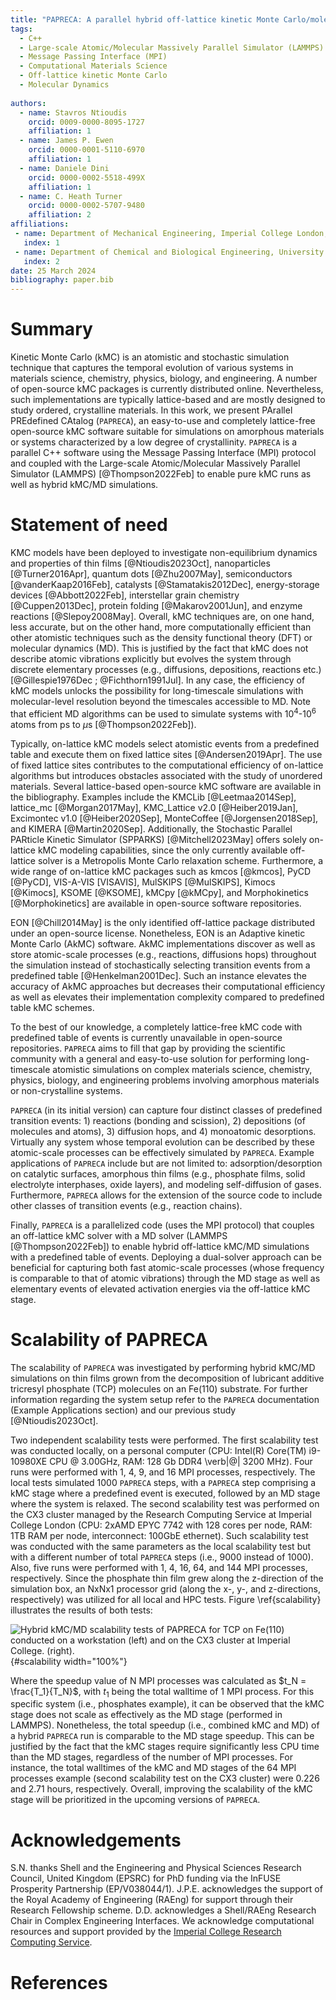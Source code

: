 ```yaml
---
title: "PAPRECA: A parallel hybrid off-lattice kinetic Monte Carlo/molecular dynamics simulator"
tags:
  - C++
  - Large-scale Atomic/Molecular Massively Parallel Simulator (LAMMPS)
  - Message Passing Interface (MPI)
  - Computational Materials Science
  - Off-lattice kinetic Monte Carlo
  - Molecular Dynamics
  
authors:
  - name: Stavros Ntioudis
    orcid: 0009-0000-8095-1727
    affiliation: 1
  - name: James P. Ewen
    orcid: 0000-0001-5110-6970
    affiliation: 1
  - name: Daniele Dini
    orcid: 0000-0002-5518-499X
    affiliation: 1
  - name: C. Heath Turner
    orcid: 0000-0002-5707-9480
    affiliation: 2
affiliations:
 - name: Department of Mechanical Engineering, Imperial College London, London, SW7 2BX, United Kingdom
   index: 1
 - name: Department of Chemical and Biological Engineering, University of Alabama, Tuscaloosa, Alabama 35487, United States of America
   index: 2
date: 25 March 2024
bibliography: paper.bib
---
```


# Summary

Kinetic Monte Carlo (kMC) is an atomistic and stochastic simulation technique that captures the temporal evolution of various systems in materials science, chemistry, physics, biology, and engineering. A number of open-source kMC packages is currently distributed online. Nevertheless, such implementations are typically lattice-based and are mostly designed to study ordered, crystalline materials. In this work, we present PArallel PREdefined CAtalog (```PAPRECA```), an easy-to-use and completely lattice-free open-source kMC software suitable for simulations on amorphous materials or systems characterized by a low degree of crystallinity. ```PAPRECA``` is a parallel C++ software using the Message Passing Interface (MPI) protocol and coupled with the Large-scale Atomic/Molecular Massively Parallel Simulator (LAMMPS) [@Thompson2022Feb] to enable pure kMC runs as well as hybrid kMC/MD simulations.

# Statement of need

KMC models have been deployed to investigate non-equilibrium dynamics and properties of thin films [@Ntioudis2023Oct], nanoparticles [@Turner2016Apr], quantum dots [@Zhu2007May], semiconductors [@vanderKaap2016Feb], catalysts [@Stamatakis2012Dec], energy-storage devices [@Abbott2022Feb], interstellar grain chemistry [@Cuppen2013Dec], protein folding [@Makarov2001Jun], and enzyme reactions [@Slepoy2008May]. Overall, kMC techniques are, on one hand, less accurate, but on the other hand, more computationally efficient than other atomistic techniques such as the density functional theory (DFT) or molecular dynamics (MD). This is justified by the fact that kMC does not describe atomic vibrations explicitly but evolves the system through discrete elementary processes (e.g., diffusions, depositions, reactions etc.) [@Gillespie1976Dec ; @Fichthorn1991Jul]. In any case, the efficiency of kMC models unlocks the possibility for long-timescale simulations with molecular-level resolution beyond the timescales accessible to MD. Note that efficient MD algorithms can be used to simulate systems with $10^{4}$-$10^{6}$ atoms from ps to $\mu$s [@Thompson2022Feb]).

Typically, on-lattice kMC models select atomistic events from a predefined table and execute them on fixed lattice sites [@Andersen2019Apr]. The use of fixed lattice sites contributes to the computational efficiency of on-lattice algorithms but introduces obstacles associated with the study of unordered materials.
Several lattice-based open-source kMC software are available in the bibliography. Examples include the KMCLib [@Leetmaa2014Sep], lattice_mc [@Morgan2017May], KMC_Lattice v2.0 [@Heiber2019Jan], Excimontec v1.0 [@Heiber2020Sep], MonteCoffee [@Jorgensen2018Sep], and KIMERA [@Martin2020Sep]. Additionally, the Stochastic Parallel PARticle Kinetic Simulator (SPPARKS) [@Mitchell2023May] offers solely on-lattice kMC modeling capabilities, since the only currently available off-lattice solver is a Metropolis Monte Carlo relaxation scheme. Furthermore, a wide range of on-lattice kMC packages such as kmcos [@kmcos], PyCD [@PyCD], VIS-A-VIS [VISAVIS], MulSKIPS [@MulSKIPS], Kimocs [@Kimocs], KSOME [@KSOME], kMCpy [@kMCpy], and Morphokinetics [@Morphokinetics] are available in open-source software repositories.

EON [@Chill2014May] is the only identified off-lattice package distributed under an open-source license. Nonetheless, EON is an Adaptive kinetic Monte Carlo (AkMC) software. AkMC implementations discover as well as store atomic-scale processes (e.g., reactions, diffusions hops) throughout the simulation instead of stochastically selecting transition events from a predefined table [@Henkelman2001Dec]. Such an instance elevates the accuracy of AkMC approaches but decreases their computational efficiency as well as elevates their implementation complexity compared to predefined table kMC schemes.

To the best of our knowledge, a completely lattice-free kMC code with predefined table of events is currently unavailable in open-source repositories. ```PAPRECA``` aims to fill that gap by providing the scientific community with a general and easy-to-use solution for performing long-timescale atomistic simulations on complex materials science, chemistry, physics, biology, and engineering problems involving amorphous materials or non-crystalline systems.

```PAPRECA``` (in its initial version) can capture four distinct classes of predefined transition events: 1) reactions (bonding and scission), 2) depositions (of molecules and atoms), 3) diffusion hops, and 4) monoatomic desorptions. Virtually any system whose temporal evolution can be described by these atomic-scale processes can be effectively simulated by ```PAPRECA```. Example applications of ```PAPRECA``` include but are not limited to: adsorption/desorption on catalytic surfaces, amorphous thin films (e.g., phosphate films, solid electrolyte interphases, oxide layers), and modeling self-diffusion of gases. Furthermore, ```PAPRECA``` allows for the extension of the source code to include other classes of transition events (e.g., reaction chains). 

Finally, ```PAPRECA``` is a parallelized code (uses the MPI protocol) that couples an off-lattice kMC solver with a MD solver (LAMMPS [@Thompson2022Feb]) to enable hybrid off-lattice kMC/MD simulations with a predefined table of events. Deploying a dual-solver approach can be beneficial for capturing both fast atomic-scale processes (whose frequency is comparable to that of atomic vibrations) through the MD stage as well as elementary events of elevated activation energies via the off-lattice kMC stage.

# Scalability of PAPRECA

The scalability of ```PAPRECA``` was investigated by performing hybrid kMC/MD simulations on thin films grown from the decomposition of lubricant additive tricresyl phosphate (TCP) molecules on an Fe(110) substrate. For further information regarding the system setup refer to the ```PAPRECA``` documentation (Example Applications section) and our previous study [@Ntioudis2023Oct]. 

Two independent scalability tests were performed. The first scalability test was conducted locally, on a personal computer (CPU: Intel(R) Core(TM) i9-10980XE CPU @ 3.00GHz, RAM: 128 Gb DDR4 \verb|@| 3200 MHz). Four runs were performed with 1, 4, 9, and 16 MPI processes, respectively. The local tests simulated 1000 ```PAPRECA``` steps, with a ```PAPRECA``` step comprising a kMC stage where a predefined event is executed, followed by an MD stage where the system is relaxed. The second scalability test was performed on the CX3 cluster managed by the Research Computing Service at Imperial College London (CPU: 2xAMD EPYC 7742 with 128 cores per node, RAM: 1TB RAM per node, interconnect: 100GbE ethernet). Such scalability test was conducted with the same parameters as the local scalability test but with a different number of total ```PAPRECA``` steps (i.e., 9000 instead of 1000). Also, five runs were performed with 1, 4, 16, 64, and 144 MPI processes, respectively. Since the phosphate thin film grew along the z-direction of the simulation box, an NxNx1 processor grid (along the x-, y-, and z-directions, respectively) was utilized for all local and HPC tests. Figure \ref{scalability} illustrates the results of both tests: 

![Hybrid kMC/MD scalability tests of PAPRECA for TCP on Fe(110) conducted on a workstation (left) and on the CX3 cluster at Imperial College. (right).](./scalability.jpg){#scalability width="100%"}


Where the speedup value of N MPI processes was calculated as $t_N = \frac{T_1}{T_N}$, with $t_1$ being the total walltime of 1 MPI process. For this specific system (i.e., phosphates example), it can be observed that the kMC stage does not scale as effectively as the MD stage (performed in LAMMPS). Nonetheless, the total speedup (i.e., combined kMC and MD) of a hybrid ```PAPRECA``` run is comparable to the MD stage speedup. This can be justified by the fact that the kMC stages require significantly less CPU time than the MD stages, regardless of the number of MPI processes. For instance, the total walltimes of the kMC and MD stages of the
64 MPI processes example (second scalability test on the CX3 cluster) were 0.226 and 2.71 hours, respectively. Overall, improving the scalability of the kMC stage will be prioritized in the upcoming versions of ```PAPRECA```.

# Acknowledgements

S.N. thanks Shell and the Engineering and Physical Sciences Research Council, United Kingdom (EPSRC) for PhD funding via the InFUSE Prosperity Partnership (EP/V038044/1).
J.P.E. acknowledges the support of the Royal Academy of Engineering (RAEng) for support through their Research Fellowship scheme. 
D.D. acknowledges a Shell/RAEng Research Chair in Complex Engineering Interfaces.
We acknowledge computational resources and support provided by the [Imperial College Research Computing Service](http://doi.org/10.14469/hpc/2232).

# References
